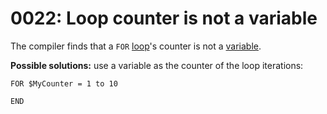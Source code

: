 # 0022: Loop counter is not a variable

The compiler finds that a `FOR` [loop](../../coding/loops.md#for-end)'s counter is not a [variable](../../coding/variables.md).

**Possible solutions:** use a variable as the counter of the loop iterations:

```
FOR $MyCounter = 1 to 10

END
```
